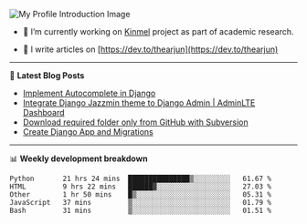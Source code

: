 ![My Profile Introduction Image](https://i.ibb.co/tLFZ15Q/gh.png)

- 🔭 I’m currently working on [Kinmel](https://github.com/thearjun/kinmel) project as part of academic research.

- 📝 I write articles on [https://dev.to/thearjun](https://dev.to/thearjun)

-------

📕 **Latest Blog Posts**
<!-- BLOG-POST-LIST:START -->
- [Implement Autocomplete in Django](https://dev.to/thearjun/implement-autocomplete-in-django-3h20)
- [Integrate Django Jazzmin theme to Django Admin | AdminLTE Dashboard](https://dev.to/thearjun/integrate-django-jazzmin-theme-to-django-admin-adminlte-dashboard-5aao)
- [Download required folder only from GitHub with Subversion](https://dev.to/thearjun/download-required-folder-only-from-github-with-subversion-2gpc)
- [Create Django App and Migrations](https://dev.to/thearjun/create-django-app-and-migrations-1km8)
<!-- BLOG-POST-LIST:END -->

-------

📊 **Weekly development breakdown**
<!--START_SECTION:waka-->
```text
Python       21 hrs 24 mins  ███████████████▒░░░░░░░░░   61.67 % 
HTML         9 hrs 22 mins   ██████▓░░░░░░░░░░░░░░░░░░   27.03 % 
Other        1 hr 50 mins    █▒░░░░░░░░░░░░░░░░░░░░░░░   05.31 % 
JavaScript   37 mins         ▒░░░░░░░░░░░░░░░░░░░░░░░░   01.79 % 
Bash         31 mins         ▒░░░░░░░░░░░░░░░░░░░░░░░░   01.51 % 
```
<!--END_SECTION:waka-->
<img src='https://profile-counter.glitch.me/thearjun/count.svg' width='0px'>
